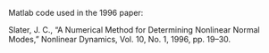 Matlab code used in the 1996 paper:

Slater, J. C., “A Numerical Method for Determining Nonlinear Normal Modes,” Nonlinear Dynamics, Vol. 10, No. 1, 1996, pp. 19–30.
